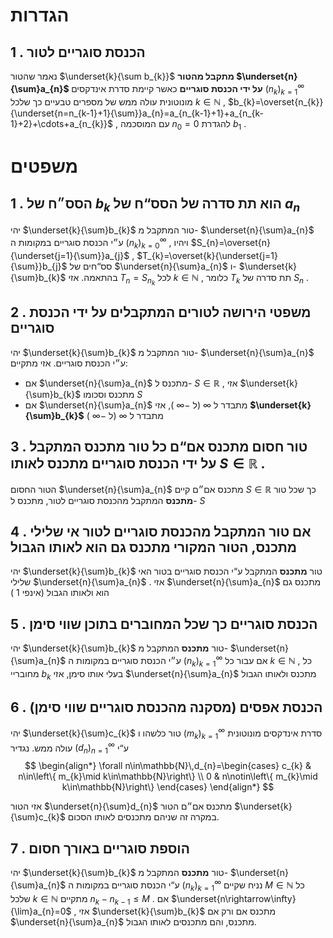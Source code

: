 
 
# הגדרות 
 
## 1 . הכנסת סוגריים לטור
 נאמר שהטור $\underset{k}{\sum b_{k}}$ **מתקבל מהטור $\underset{n}{\sum}a_{n}$ על ידי הכנסת סוגריים** כאשר קיימת סדרת אינדקסים $\left(n_{k}\right)_{k=1}^{\infty}$ מונוטונית עולה ממש של מספרים טבעיים כך שלכל $k\in\mathbb{N}$ , $b_{k}=\overset{n_{k}}{\underset{n=n_{k-1}+1}{\sum}}a_{n}=a_{n_{k-1}+1}+a_{n_{k-1}+2}+\cdots+a_{n_{k}}$ , עם המוסכמה $n_{0}=0$ להגדרת $b_{1}$ . 
 
# משפטים 
 
## 1 . הסס״ח של  $b_{k}$ הוא תת סדרה של הסס“ח של $a_{n}$ 
 יהי $\underset{k}{\sum}b_{k}$ טור המתקבל מ- $\underset{n}{\sum}a_{n}$ ע״י הכנסת סוגריים במקומות ה $\left(n_{k}\right)_{k=0}^{\infty}$ , ויהיו $S_{n}=\overset{n}{\underset{j=1}{\sum}}a_{j}$ , $T_{k}=\overset{k}{\underset{j=1}{\sum}}b_{j}$ סס“חים של $\underset{n}{\sum}a_{n}$ ו- $\underset{k}{\sum}b_{k}$ בהתאמה. 
 אזי $T_{n}=S_{n_{k}}$ לכל $k\in\mathbb{N}$ , כלומר $T_{k}$ תת סדרה של $S_{n}$ . 
 
## 2 . משפטי הירושה לטורים המתקבלים על ידי הכנסת סוגריים 
 יהי $\underset{k}{\sum}b_{k}$ טור המתקבל מ- $\underset{n}{\sum}a_{n}$ ע״י הכנסת סוגריים. אזי מתקיים: 
 * אם $\underset{n}{\sum}a_{n}$ מתכנס ל- $S\in\mathbb{R}$ , אזי $\underset{k}{\sum}b_{k}$ מתכנס וסכומו $S$ 
 * אם $\underset{n}{\sum}a_{n}$ מתבדר ל $\infty$ (ל $-\infty$ ), אזי **$\underset{k}{\sum}b_{k}$** מתבדר ל $\infty$ (ל $-\infty$ )  
 
## 3 . טור חסום מתכנס אם“ם כל טור מתכנס המתקבל על ידי הכנסת סוגריים מתכנס לאותו $S\in\mathbb{R}$ . 
 הטור החסום $\underset{n}{\sum}a_{n}$ מתכנס אם״ם קיים $S\in\mathbb{R}$ כך שכל טור **מתכנס** המתקבל מהכנסת סוגריים לטור, מתכנס ל- $S$ 
 
## 4 . אם טור המתקבל מהכנסת סוגריים לטור אי שלילי מתכנס, הטור המקורי מתכנס גם הוא לאותו הגבול 
 יהי $\underset{k}{\sum}b_{k}$ טור **מתכנס** המתקבל ע“י הכנסת סוגריים בטור האי שלילי $\underset{n}{\sum}a_{n}$ . אזי $\underset{n}{\sum}a_{n}$ מתכנס גם הוא ולאותו הגבול (אינפי 1 ) 
 
## 5 . הכנסת סוגריים כך שכל המחוברים בתוכן שווי סימן 
 יהי $\underset{k}{\sum}b_{k}$ טור **מתכנס** המתקבל מ- $\underset{n}{\sum}a_{n}$ ע״י הכנסת סוגריים במקומות ה $\left(n_{k}\right)_{k=1}^{\infty}$ 
 אם עבור כל $k\in\mathbb{N}$ , כל מחובריי $b_{k}$ בעלי אותו סימן, אזי $\underset{n}{\sum}a_{n}$ מתכנס ולאותו הגבול 
 
## 6 . הכנסת אפסים (מסקנה מהכנסת סוגריים שווי סימן) 
 יהי $\underset{k}{\sum}c_{k}$ טור כלשהו ו $\left(m_{k}\right)_{k=1}^{\infty}$ סדרת אינדקסים מונוטונית עולה ממש. נגדיר $\left(d_{n}\right)_{n=1}^{\infty}$ ע“י $$
 \begin{align*} \forall n\in\mathbb{N}\,d_{n}=\begin{cases} c_{k} & n\in\left\{ m_{k}\mid k\in\mathbb{N}\right\} \\ 0 & n\notin\left\{ m_{k}\mid k\in\mathbb{N}\right\} \end{cases} \end{align*} $$
 
 אזי הטור $\underset{n}{\sum}d_{n}$ מתכנס אם״ם הטור $\underset{k}{\sum}c_{k}$ 
 במקרה זה שניהם מתכנסים לאותו הסכום. 
 
## 7 . הוספת סוגריים באורך חסום 
 יהי $\underset{k}{\sum}b_{k}$ טור **מתכנס** המתקבל מ- $\underset{n}{\sum}a_{n}$ ע“י הכנסת סוגריים במקומות ה $\left(n_{k}\right)_{k=1}^{\infty}$ 
 נניח שקיים $M\in\mathbb{N}$ כל שלכל $k\in\mathbb{N}$ מתקיים $n_{k}-n_{k-1}\leq M$ . 
 אם $\underset{n\rightarrow\infty}{\lim}a_{n}=0$ , אזי $\underset{k}{\sum}b_{k}$ מתכנס אם ורק אם $\underset{n}{\sum}a_{n}$ מתכנס, והם מתכנסים לאותו הגבול. 
